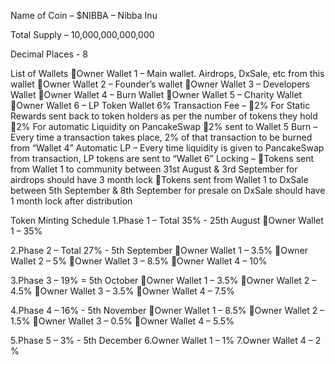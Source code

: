 Name of Coin – $NIBBA – Nibba Inu 

Total Supply – 10,000,000,000,000

Decimal Places - 8

List of Wallets
Owner Wallet 1 – Main wallet. Airdrops, DxSale, etc from this wallet
Owner Wallet 2 – Founder’s wallet
Owner Wallet 3 – Developers Wallet
Owner Wallet 4 – Burn Wallet
Owner Wallet 5 – Charity Wallet
Owner Wallet 6 – LP Token Wallet
6% Transaction Fee – 
2% For Static Rewards sent back to token holders as per the number of tokens they hold
2% For automatic Liquidity on PancakeSwap
2% sent to Wallet 5
Burn – Every time a transaction takes place, 2% of that transaction to be burned from “Wallet 4”
Automatic LP – Every time liquidity is given to PancakeSwap from transaction, LP tokens are sent to “Wallet 6”
Locking – 
Tokens sent from Wallet 1 to community between 31st August & 3rd September for airdrops should have 3 month lock
Tokens sent from Wallet 1 to DxSale between 5th September & 8th September for presale on DxSale should have 1 month lock after distribution


Token Minting Schedule
1.Phase 1 – Total 35% - 25th August
Owner Wallet 1 – 35%

2.Phase 2 – Total 27% - 5th September
Owner Wallet 1 – 3.5%
Owner Wallet 2 – 5%
Owner Wallet 3 – 8.5%
Owner Wallet 4 – 10%

3.Phase 3 – 19% = 5th October
Owner Wallet 1 – 3.5%
Owner Wallet 2 – 4.5%
Owner Wallet 3 – 3.5%
Owner Wallet 4 – 7.5%

4.Phase 4 – 16% - 5th November
Owner Wallet 1 – 8.5%
Owner Wallet 2 – 1.5%
Owner Wallet 3 – 0.5%
Owner Wallet 4 – 5.5%

5.Phase 5 – 3% - 5th December
6.Owner Wallet 1 – 1%
7.Owner Wallet 4 – 2 %

